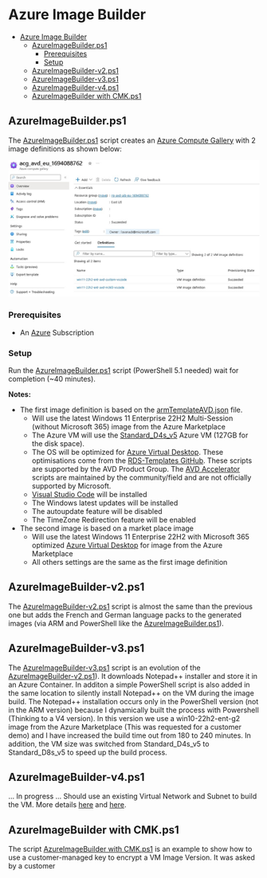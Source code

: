 # Azure Image Builder

- [Azure Image Builder](#azure-image-builder)
  - [AzureImageBuilder.ps1](#azureimagebuilderps1)
    - [Prerequisites](#prerequisites)
    - [Setup](#setup)
  - [AzureImageBuilder-v2.ps1](#azureimagebuilder-v2ps1)
  - [AzureImageBuilder-v3.ps1](#azureimagebuilder-v3ps1)
  - [AzureImageBuilder-v4.ps1](#azureimagebuilder-v4ps1)
  - [AzureImageBuilder with CMK.ps1](#azureimagebuilder-with-cmkps1)

## AzureImageBuilder.ps1

The [AzureImageBuilder.ps1](AzureImageBuilder.ps1) script creates an [Azure Compute Gallery](https://learn.microsoft.com/en-us/azure/virtual-machines/azure-compute-gallery) with 2 image definitions as shown below:

![](docs/acg.jpg)

### Prerequisites

- An [Azure](https://portal.azure.com) Subscription

### Setup

Run the [AzureImageBuilder.ps1](AzureImageBuilder.ps1) script (PowerShell 5.1 needed) wait for completion (~40 minutes).

**Notes:**

- The first image definition is based on the [armTemplateAVD.json](armTemplateAVD.json) file.
  - Will use the latest Windows 11 Enterprise 22H2 Multi-Session (without Microsoft 365) image from the Azure Marketplace
  - The Azure VM will use the [Standard_D4s_v5](https://learn.microsoft.com/en-us/azure/virtual-machines/dv5-dsv5-series#dsv5-serieshttps://learn.microsoft.com/en-us/azure/virtual-machines/dv3-dsv3-series) Azure VM (127GB for the disk space).
  - The OS will be optimized for [Azure Virtual Desktop](https://azure.microsoft.com/en-us/products/virtual-desktop). These optimisations come from the [RDS-Templates GitHub](https://github.com/Azure/RDS-Templates/tree/master/CustomImageTemplateScripts). These scripts are supported by the AVD Product Group. The [AVD Accelerator](https://github.com/Azure/avdaccelerator) scripts are maintained by the community/field and are not officially supported by Microsoft.
  - [Visual Studio Code](https://code.visualstudio.com/) will be installed
  - The Windows latest updates will be installed
  - The autoupdate feature will be disabled
  - The TimeZone Redirection feature will be enabled
- The second image is based on a market place image
  - Will use the latest Windows 11 Enterprise 22H2 with Microsoft 365 optimized [Azure Virtual Desktop](https://azure.microsoft.com/en-us/products/virtual-desktop) for image from the Azure Marketplace
  - All others settings are the same as the first image definition

## AzureImageBuilder-v2.ps1

The [AzureImageBuilder-v2.ps1](AzureImageBuilder-v2.ps1) script is almost the same than the previous one but adds the French and German language packs to the generated images (via ARM and PowerShell like the [AzureImageBuilder.ps1](AzureImageBuilder.ps1)).

## AzureImageBuilder-v3.ps1

The [AzureImageBuilder-v3.ps1](AzureImageBuilder-v3.ps1) script is an evolution of the [AzureImageBuilder-v2.ps1](AzureImageBuilder-v2.ps1)). It downloads Notepad++ installer and store it in an Azure Container. In additon a simple PowerShell script is also added in the same location to silently install Notepad++ on the VM during the image build. The Notepad++ installation occurs only in the PowerShell version (not in the ARM version) because I dynamically built the process with Powershell (Thinking to a V4 version).
In this version we use a win10-22h2-ent-g2 image from the Azure Marketplace (This was requested for a customer demo) and I have increased the build time out from 180 to 240 minutes. In addition, the VM size was switched from Standard_D4s_v5 to Standard_D8s_v5 to speed up the build process.

## AzureImageBuilder-v4.ps1

... In progress ...
Should use an existing Virtual Network and Subnet to build the VM.
More details [here](https://learn.microsoft.com/en-us/azure/virtual-machines/linux/image-builder-networking) and [here](https://learn.microsoft.com/en-us/azure/virtual-machines/windows/image-builder-vnet).


## AzureImageBuilder with CMK.ps1

The script [AzureImageBuilder with CMK.ps1](AzureImageBuilder%20with%20CMK.ps1) is an example to show how to use a customer-managed key to encrypt a VM Image Version. It was asked by a customer
